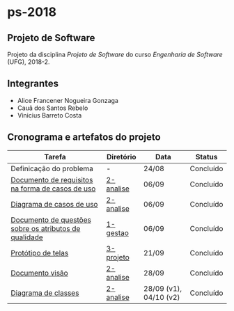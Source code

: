 # ps-2018

## Projeto de Software

Projeto da disciplina _Projeto de Software_ do curso _Engenharia de Software_ (UFG), 2018-2.  

## Integrantes

- Alice Francener Nogueira Gonzaga  
- Cauã dos Santos Rebelo  
- Vinicius Barreto Costa  

## Cronograma e artefatos do projeto

 Tarefa         | Diretório |Data | Status |
----------------|-----------|-------------|--------|
 Definicação do problema | - | 24/08 | Concluído
 [Documento de requisitos na forma de casos de uso](2-analise/descricao-caso-uso.pdf) | [2-analise](2-analise) | 06/09 | Concluído
 [Diagrama de casos de uso](2-analise/diagrama-caso-de-uso.png) | [2-analise](2-analise) | 06/09 | Concluído
 [Documento de questões sobre os atributos de qualidade](1-gestao/questoes-atributos-qualidade.pdf) | [1-gestao](1-gestao) | 06/09 | Concluído
 [Protótipo de telas](3-projeto/prototipo) | [3-projeto](3-projeto) | 21/09 | Concluído
 [Documento visão](2-analise/template-documento-visao-sistema.docx) | [2-analise](2-analise) | 28/09 | Concluído
 [Diagrama de classes](2-analise/diagrama-classes.png) | [2-analise](2-analise) | 28/09 (v1), 04/10 (v2) | Concluído
 
